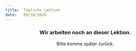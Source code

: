 ```yaml
---
title:  Tägliche Lektion
date:   09/10/2020
---
```


### <center>Wir arbeiten noch an dieser Lektion.</center>
<center>Bitte komme später zurück.</center>